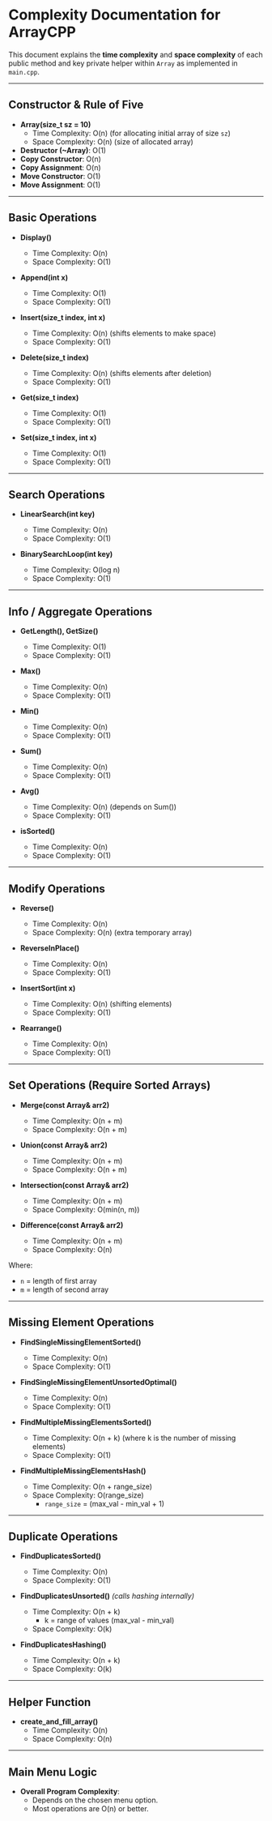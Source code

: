 # Complexity Documentation for ArrayCPP

This document explains the **time complexity** and **space complexity** of each public method
and key private helper within `Array` as implemented in `main.cpp`.

---

## Constructor & Rule of Five

- **Array(size_t sz = 10)**
  - Time Complexity: O(n) (for allocating initial array of size `sz`)
  - Space Complexity: O(n) (size of allocated array)
- **Destructor (~Array)**: O(1)
- **Copy Constructor**: O(n)
- **Copy Assignment**: O(n)
- **Move Constructor**: O(1)
- **Move Assignment**: O(1)

---

## Basic Operations

- **Display()**
  - Time Complexity: O(n)
  - Space Complexity: O(1)

- **Append(int x)**
  - Time Complexity: O(1)
  - Space Complexity: O(1)

- **Insert(size_t index, int x)**
  - Time Complexity: O(n) (shifts elements to make space)
  - Space Complexity: O(1)

- **Delete(size_t index)**
  - Time Complexity: O(n) (shifts elements after deletion)
  - Space Complexity: O(1)

- **Get(size_t index)**
  - Time Complexity: O(1)
  - Space Complexity: O(1)

- **Set(size_t index, int x)**
  - Time Complexity: O(1)
  - Space Complexity: O(1)

---

## Search Operations

- **LinearSearch(int key)**
  - Time Complexity: O(n)
  - Space Complexity: O(1)

- **BinarySearchLoop(int key)**
  - Time Complexity: O(log n)
  - Space Complexity: O(1)

---

## Info / Aggregate Operations

- **GetLength(), GetSize()**
  - Time Complexity: O(1)
  - Space Complexity: O(1)

- **Max()**
  - Time Complexity: O(n)
  - Space Complexity: O(1)

- **Min()**
  - Time Complexity: O(n)
  - Space Complexity: O(1)

- **Sum()**
  - Time Complexity: O(n)
  - Space Complexity: O(1)

- **Avg()**
  - Time Complexity: O(n) (depends on Sum())
  - Space Complexity: O(1)

- **isSorted()**
  - Time Complexity: O(n)
  - Space Complexity: O(1)

---

## Modify Operations

- **Reverse()**
  - Time Complexity: O(n)
  - Space Complexity: O(n) (extra temporary array)

- **ReverseInPlace()**
  - Time Complexity: O(n)
  - Space Complexity: O(1)

- **InsertSort(int x)**
  - Time Complexity: O(n) (shifting elements)
  - Space Complexity: O(1)

- **Rearrange()**
  - Time Complexity: O(n)
  - Space Complexity: O(1)

---

## Set Operations (Require Sorted Arrays)

- **Merge(const Array& arr2)**
  - Time Complexity: O(n + m)
  - Space Complexity: O(n + m)

- **Union(const Array& arr2)**
  - Time Complexity: O(n + m)
  - Space Complexity: O(n + m)

- **Intersection(const Array& arr2)**
  - Time Complexity: O(n + m)
  - Space Complexity: O(min(n, m))

- **Difference(const Array& arr2)**
  - Time Complexity: O(n + m)
  - Space Complexity: O(n)

Where:

- `n` = length of first array
- `m` = length of second array

---

## Missing Element Operations

- **FindSingleMissingElementSorted()**
  - Time Complexity: O(n)
  - Space Complexity: O(1)

- **FindSingleMissingElementUnsortedOptimal()**
  - Time Complexity: O(n)
  - Space Complexity: O(1)

- **FindMultipleMissingElementsSorted()**
  - Time Complexity: O(n + k) (where k is the number of missing elements)
  - Space Complexity: O(1)

- **FindMultipleMissingElementsHash()**
  - Time Complexity: O(n + range_size)
  - Space Complexity: O(range_size)
    - `range_size` = (max_val - min_val + 1)

---

## Duplicate Operations

- **FindDuplicatesSorted()**
  - Time Complexity: O(n)
  - Space Complexity: O(1)

- **FindDuplicatesUnsorted()** *(calls hashing internally)*
  - Time Complexity: O(n + k)
    - k = range of values (max_val - min_val)
  - Space Complexity: O(k)

- **FindDuplicatesHashing()**
  - Time Complexity: O(n + k)
  - Space Complexity: O(k)

---

## Helper Function

- **create_and_fill_array()**
  - Time Complexity: O(n)
  - Space Complexity: O(n)

---

## Main Menu Logic

- **Overall Program Complexity**:
  - Depends on the chosen menu option.
  - Most operations are O(n) or better.
